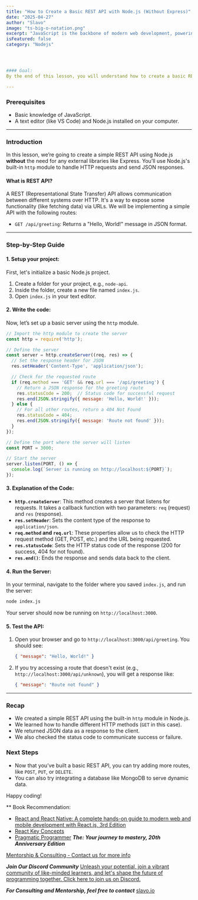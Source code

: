 ```yaml
---
title: "How to Create a Basic REST API with Node.js (Without Express)"
date: "2025-04-27"
author: "Slavo"
image: "ts-big-o-notation.png"
excerpt: "JavaScript is the backbone of modern web development, powering everything from dynamic websites to complex web applications."
isFeatured: false
category: "Nodejs"




#### Goal: 
By the end of this lesson, you will understand how to create a basic REST API using only Node.js, utilizing the built-in `http` module to serve a simple JSON response.

---
```


### Prerequisites

- Basic knowledge of JavaScript.
- A text editor (like VS Code) and Node.js installed on your computer.

---

### Introduction

In this lesson, we’re going to create a simple REST API using Node.js **without** the need for any external libraries like Express. You’ll use Node.js's built-in `http` module to handle HTTP requests and send JSON responses.

#### What is REST API?

A REST (Representational State Transfer) API allows communication between different systems over HTTP. It's a way to expose some functionality (like fetching data) via URLs. We will be implementing a simple API with the following routes:

- `GET /api/greeting`: Returns a "Hello, World!" message in JSON format.

---

### Step-by-Step Guide

#### 1. **Setup your project:**

First, let's initialize a basic Node.js project.

1. Create a folder for your project, e.g., `node-api`.
2. Inside the folder, create a new file named `index.js`.
3. Open `index.js` in your text editor.

#### 2. **Write the code:**

Now, let’s set up a basic server using the `http` module.

```javascript
// Import the http module to create the server
const http = require('http');

// Define the server
const server = http.createServer((req, res) => {
  // Set the response header for JSON
  res.setHeader('Content-Type', 'application/json');

  // Check for the requested route
  if (req.method === 'GET' && req.url === '/api/greeting') {
    // Return a JSON response for the greeting route
    res.statusCode = 200;  // Status code for successful request
    res.end(JSON.stringify({ message: 'Hello, World!' }));
  } else {
    // For all other routes, return a 404 Not Found
    res.statusCode = 404;
    res.end(JSON.stringify({ message: 'Route not found' }));
  }
});

// Define the port where the server will listen
const PORT = 3000;

// Start the server
server.listen(PORT, () => {
  console.log(`Server is running on http://localhost:${PORT}`);
});
```

#### 3. **Explanation of the Code:**

- **`http.createServer`**: This method creates a server that listens for requests. It takes a callback function with two parameters: `req` (request) and `res` (response).
- **`res.setHeader`**: Sets the content type of the response to `application/json`.
- **`req.method` and `req.url`**: These properties allow us to check the HTTP request method (GET, POST, etc.) and the URL being requested.
- **`res.statusCode`**: Sets the HTTP status code of the response (200 for success, 404 for not found).
- **`res.end()`**: Ends the response and sends data back to the client.

#### 4. **Run the Server:**

In your terminal, navigate to the folder where you saved `index.js`, and run the server:

```bash
node index.js
```

Your server should now be running on `http://localhost:3000`.

#### 5. **Test the API:**

1. Open your browser and go to `http://localhost:3000/api/greeting`. You should see:

   ```json
   { "message": "Hello, World!" }
   ```

2. If you try accessing a route that doesn't exist (e.g., `http://localhost:3000/api/unknown`), you will get a response like:

   ```json
   { "message": "Route not found" }
   ```

---

### Recap

- We created a simple REST API using the built-in `http` module in Node.js.
- We learned how to handle different HTTP methods (`GET` in this case).
- We returned JSON data as a response to the client.
- We also checked the status code to communicate success or failure.

### Next Steps

- Now that you’ve built a basic REST API, you can try adding more routes, like `POST`, `PUT`, or `DELETE`.
- You can also try integrating a database like MongoDB to serve dynamic data.

Happy coding!

\*\* Book Recommendation:

- [React and React Native: A complete hands-on guide to modern web and mobile development with React.js, 3rd Edition](https://amzn.to/3CStF7m)
- [React Key Concepts](https://amzn.to/43XOCJM)
- [Pragmatic Programmer](https://amzn.to/3W1P4oL) **_The: Your journey to mastery, 20th Anniversary Edition_**

[Mentorship & Consulting - Contact us for more info](/contact)

**_Join Our Discord Community_** [Unleash your potential, join a vibrant community of like-minded learners, and let's shape the future of programming together. Click here to join us on Discord.](https://discord.gg/A75tvDvZ)

**_For Consulting and Mentorship, feel free to contact_** [slavo.io](/contact)

